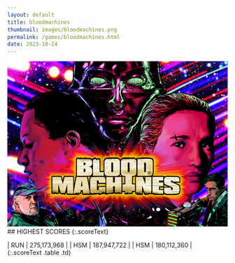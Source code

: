 ```yaml
---
layout: default
title: bloodmachines
thumbnail: images/bloodmachines.png
permalink: /games/bloodmachines.html
date: 2023-10-24
---
```


<img src="../images/bloodmachines.png" class="gameThumbnail img-fluid mx-auto align-middle">
## HIGHEST SCORES
{:.scoreText}

| RUN | 275,173,968 | 
| HSM | 187,947,722 | 
| HSM | 180,112,360 | 
{:.scoreText .table .td}
